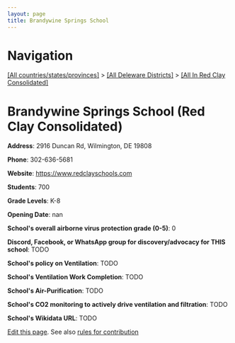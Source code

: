 ```yaml
---
layout: page
title: Brandywine Springs School
---
```

# Navigation

[[All countries/states/provinces]](../../..) > [[All Deleware Districts]](../..) > [[All In Red Clay Consolidated]](..)

# Brandywine Springs School (Red Clay Consolidated)

**Address**: 2916 Duncan Rd, Wilmington, DE 19808

**Phone**: 302-636-5681

**Website**: <https://www.redclayschools.com>

**Students**: 700

**Grade Levels**: K-8

**Opening Date**: nan

**School's overall airborne virus protection grade (0-5)**: 0

**Discord, Facebook, or WhatsApp group for discovery/advocacy for THIS school**: TODO

**School's policy on Ventilation**: TODO

**School's Ventilation Work Completion**: TODO

**School's Air-Purification**: TODO

**School's CO2 monitoring to actively drive ventilation and filtration**: TODO

**School's Wikidata URL**: TODO


[Edit this page](https://github.com/ventilate-schools/DE/edit/main/./Red_Clay_Consolidated/Brandywine_Springs_School.md). See also [rules for contribution](../../../contribution-rules/)